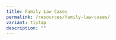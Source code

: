 ```yaml
---
title: Family Law Cases
permalink: /resources/family-law-cases/
variant: tiptap
description: ""
---
```

<p></p>